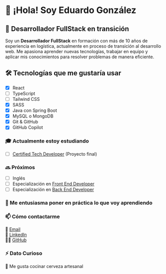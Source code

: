 # 👋 ¡Hola! Soy Eduardo González  

## 🚀 Desarrollador FullStack en transición  

Soy un **Desarrollador FullStack** en formación con más de 10 años de experiencia en logística, actualmente en proceso de transición al desarrollo web. Me apasiona aprender nuevas tecnologías, trabajar en equipo y aplicar mis conocimientos para resolver problemas de manera eficiente.

## 🛠️ Tecnologías que me gustaría usar
- [x] React
- [ ] TypeScript
- [ ] Tailwind CSS
- [x] SASS
- [x] Java con Spring Boot
- [x] MySQL o MongoDB
- [x] Git & GitHub
- [x] GitHub Copilot

### 🎓 Actualmente estoy estudiando
- [ ] [Certified Tech Developer](https://www.digitalhouse.com/productos/programacion/certified-tech-developer) (Proyecto final)

### 🔜 Próximos 
- [ ] Inglés
- [ ] Especialización en [Front End Developer](https://www.digitalhouse.com/productos/programacion/front-end-developer)
- [ ] Especialización en [Back End Developer](https://www.digitalhouse.com/productos/programacion/back-end-developer)

### 💼 Me entusiasma poner en práctica lo que voy aprendiendo

### 📫 Cómo contactarme
📧 [Email](mailto:edugonzalezdev@gmail.com)  
💼 [LinkedIn](https://www.linkedin.com/in/egonzalezy)  
👨‍💻 [GitHub](https://github.com/edugonzalezDev)    

### ⚡ Dato Curioso
🍻 Me gusta cocinar cerveza artesanal
<!--
**edugonzalezDev/edugonzalezDev** is a ✨ _special_ ✨ repository because its `README.md` (this file) appears on your GitHub profile.

Here are some ideas to get you started:

- 🔭 I’m currently working on ...
- 🌱 I’m currently learning ...
- 👯 I’m looking to collaborate on ...
- 🤔 I’m looking for help with ...
- 💬 Ask me about ...
- 📫 How to reach me: ...
- 😄 Pronouns: ...
- ⚡ Fun fact: ...
-->
